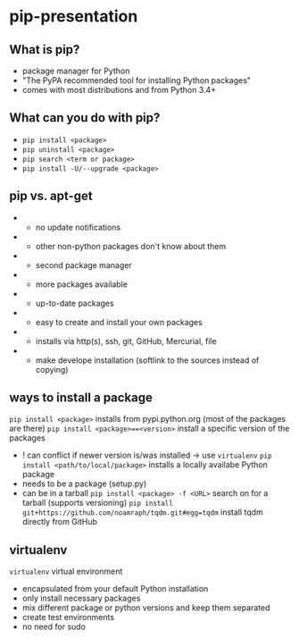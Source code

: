 pip-presentation
================

What is pip?
----
* package manager for Python
* "The PyPA recommended tool for installing Python packages"
* comes with most distributions and from Python 3.4+

What can you do with pip?
----
* `pip install <package>`
* `pip uninstall <package>`
* `pip search <term or package>`
* `pip install -U/--upgrade <package>`

pip vs. apt-get
----
- - no update notifications
- - other non-python packages don't know about them 
- - second package manager
- + more packages available
- + up-to-date packages
- + easy to create and install your own packages
- + installs via http(s), ssh, git, GitHub, Mercurial, file
- + make develope installation (softlink to the sources instead of copying)

ways to install a package
----
`pip install <package>` installs from pypi.python.org (most of the packages are there)
`pip install <package>==<version>` install a specific version of the packages
- ! can conflict if newer version is/was installed -> use `virtualenv`
`pip install <path/to/local/package>` installs a locally availabe Python package
- needs to be a package (setup.py)
- can be in a tarball
`pip install <package> -f <URL>` search on <URL> for a <package> tarball (supports versioning)
`pip install git+https://github.com/noamraph/tqdm.git#egg=tqdm` install tqdm directly from GitHub



virtualenv
----
`virtualenv` virtual environment
- encapsulated from your default Python installation
- only install necessary packages
- mix different package or python versions and keep them separated
- create test environments
- no need for sudo
